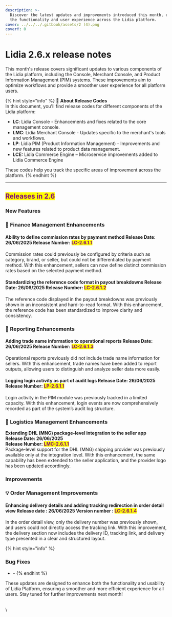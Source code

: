 ```yaml
---
description: >-
  Discover the latest updates and improvements introduced this month, enhancing
  the functionality and user experience across the Lidia platform.
cover: ../../../.gitbook/assets/2 (4).png
coverY: 0
---
```


# Lidia 2.6.x release notes

This month's release covers significant updates to various components of the Lidia platform, including the Console, Merchant Console, and Product Information Management (PIM) systems. These improvements aim to optimize workflows and provide a smoother user experience for all platform users.

{% hint style="info" %}
🔎 **About Release Codes**\
In this document, you'll find release codes for different components of the Lidia platform:

* **LC**: Lidia Console - Enhancements and fixes related to the core management console.
* **LMC**: Lidia Merchant Console - Updates specific to the merchant's tools and workflows.
* **LP**: Lidia PIM (Product Information Management) - Improvements and new features related to product data management.
* **LCE:** Lidia Commerce Engine – Microservice improvements added to Lidia Commerce Engine

These codes help you track the specific areas of improvement across the platform.
{% endhint %}

***

## <mark style="color:purple;">Releases in 2.6</mark>

### New Features

### 🎯 Finance Management Enhancements

#### **Ability to define commission rates by payment method** **Release Date:** 26/06/2025 **Release Number:** <mark style="color:purple;">LC-2.6.1.1</mark>

Commission rates could previously be configured by criteria such as category, brand, or seller, but could not be differentiated by payment method. With this enhancement, sellers can now define distinct commission rates based on the selected payment method.



#### **Standardizing the reference code format in payout breakdowns** **Release Date:** 26/06/2025 **Release Number:** <mark style="color:purple;">LC-2.6.1.2</mark>

The reference code displayed in the payout breakdowns was previously shown in an inconsistent and hard-to-read format. With this enhancement, the reference code has been standardized to improve clarity and consistency.



### 🎯 Reporting Enhancements

#### **Adding trade name information to operational reports** **Release Date:** 26/06/2025 **Release Number:** <mark style="color:purple;">LC-2.6.1.3</mark>

Operational reports previously did not include trade name information for sellers. With this enhancement, trade names have been added to report outputs, allowing users to distinguish and analyze seller data more easily.



#### **Logging login activity as part of audit logs** **Release Date:** 26/06/2025 **Release Number:** <mark style="color:purple;">LP-2.6.1.1</mark>

Login activity in the PIM module was previously tracked in a limited capacity. With this enhancement, login events are now comprehensively recorded as part of the system’s audit log structure.



### 🎯 Logistics Management Enhancements



**Extending DHL (MNG) package-level integration to the seller app**\
**Release Date: 26/06/2025**\
**Release Number:&#x20;**<mark style="color:purple;">**LMC-2.6.1.1**</mark>\
Package-level support for the DHL (MNG) shipping provider was previously available only at the integration level. With this enhancement, the same capability has been extended to the seller application, and the provider logo has been updated accordingly.



### Improvements

### 💡 Order Management Improvements

#### Enhancing delivery details and adding tracking redirection in order detail view **Release date :** 26/06/2025 **Version number :** <mark style="color:purple;">LC-2.6.1.4</mark>

In the order detail view, only the delivery number was previously shown, and users could not directly access the tracking link. With this improvement, the delivery section now includes the delivery ID, tracking link, and delivery type presented in a clear and structured layout.





{% hint style="info" %}
### Bug Fixes

* \-
{% endhint %}



These updates are designed to enhance both the functionality and usability of Lidia Platform, ensuring a smoother and more efficient experience for all users. Stay tuned for further improvements next month!

\
\
